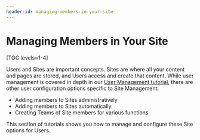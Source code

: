 ```yaml
---
header-id: managing-members-in-your-site
---
```


# Managing Members in Your Site

[TOC levels=1-4]

Users and Sites are important concepts. Sites are where all your content and 
pages are stored, and Users access and create that content. While user
management is covered in depth in our 
[User Management tutorial](/docs/7-2/user/-/knowledge_base/u/managing-users),
there are other user configuration options specific to Site Management:

- Adding members to Sites administratively
- Adding members to Sites automatically
- Creating Teams of Site members for various functions

This section of tutorials shows you how to manage and configure these Site
options for Users.
